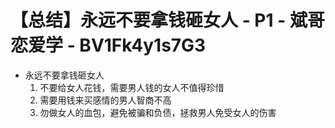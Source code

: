 # 【总结】永远不要拿钱砸女人 - P1 - 斌哥恋爱学 - BV1Fk4y1s7G3

-   永远不要拿钱砸女人
    1.  不要给女人花钱，需要男人钱的女人不值得珍惜
    2.  需要用钱来买感情的男人智商不高
    3.  勿做女人的血包，避免被骗和负债，拯救男人免受女人的伤害